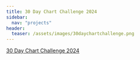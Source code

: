 ```yaml
---
title: 30 Day Chart Challenge 2024
sidebar:
  nav: "projects"
header:
  teaser: /assets/images/30daychartchallenge.png
---
```


[30 Day Chart Challenge 2024](https://github.com/30DayChartChallenge/Edition2024)